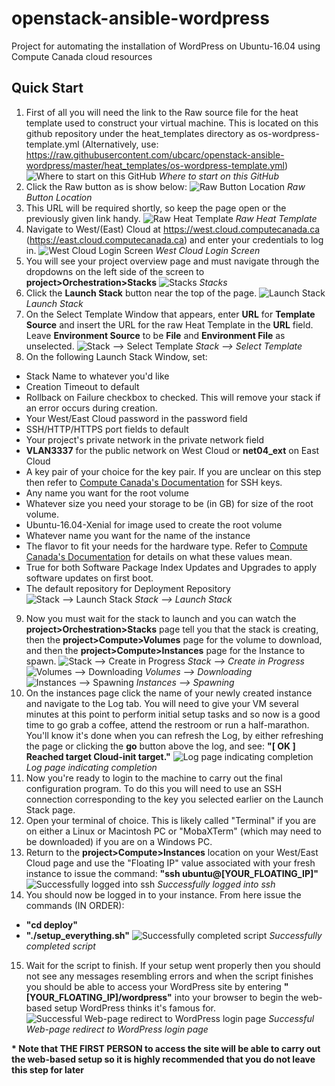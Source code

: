 # openstack-ansible-wordpress
Project for automating the installation of WordPress on Ubuntu-16.04 using Compute Canada cloud resources

## Quick Start

1. First of all you will need the link to the Raw source file for the heat template used to construct your virtual machine. This is located on this github repository under the heat_templates directory as os-wordpress-template.yml (Alternatively, use: https://raw.githubusercontent.com/ubcarc/openstack-ansible-wordpress/master/heat_templates/os-wordpress-template.yml)
![Where to start on this GitHub](/docs/images/1.png)
*Where to start on this GitHub*
2. Click the Raw button as is show below:
![Raw Button Location](/docs/images/2.png)
*Raw Button Location*
3. This URL will be required shortly, so keep the page open or the previously given link handy.
![Raw Heat Template](/docs/images/3.png)
*Raw Heat Template*
4. Navigate to West/(East) Cloud at https://west.cloud.computecanada.ca (https://east.cloud.computecanada.ca) and enter your credentials to log in.
![West Cloud Login Screen](/docs/images/4.png)
*West Cloud Login Screen*
5. You will see your project overview page and must navigate through the dropdowns on the left side of the screen to **project>Orchestration>Stacks**
![Stacks](/docs/images/5.png)
*Stacks*
6. Click the **Launch Stack** button near the top of the page.
![Launch Stack](/docs/images/6.png)
*Launch Stack*
7. On the Select Template Window that appears, enter **URL** for **Template Source** and insert the URL for the raw Heat Template in the **URL** field. Leave **Environment Source** to be **File** and **Environment File** as unselected.
![Stack --> Select Template](/docs/images/7.png)
*Stack --> Select Template*
8. On the following Launch Stack Window, set:
  * Stack Name to whatever you'd like
  * Creation Timeout to default
  * Rollback on Failure checkbox to checked. This will remove your stack if an error occurs during creation.
  * Your West/East Cloud password in the password field
  * SSH/HTTP/HTTPS port fields to default
  * Your project's private network in the private network field
  * **VLAN3337** for the public network on West Cloud or **net04_ext** on East Cloud
  * A key pair of your choice for the key pair. If you are unclear on this step then refer to [Compute Canada's Documentation](https://docs.computecanada.ca/wiki/Cloud_Quick_Start) for SSH keys.
  * Any name you want for the root volume
  * Whatever size you need your storage to be (in GB) for size of the root volume.
  * Ubuntu-16.04-Xenial for image used to create the root volume
  * Whatever name you want for the name of the instance
  * The flavor to fit your needs for the hardware type. Refer to [Compute Canada's Documentation](https://docs.computecanada.ca/wiki/Virtual_machine_flavors) for details on what these values mean.
  * True for both Software Package Index Updates and Upgrades to apply software updates on first boot.
  * The default repository for Deployment Repository
![Stack --> Launch Stack](/docs/images/8.png)
*Stack --> Launch Stack*
9. Now you must wait for the stack to launch and you can watch the **project>Orchestration>Stacks** page tell you that the stack is creating, then the **project>Compute>Volumes** page for the volume to download, and then the **project>Compute>Instances** page for the Instance to spawn.
![Stack --> Create in Progress](/docs/images/9.png)
*Stack --> Create in Progress*
![Volumes --> Downloading](/docs/images/9_2.png)
*Volumes --> Downloading*
![Instances --> Spawning](/docs/images/9_3.png)
*Instances --> Spawning*
10. On the instances page click the name of your newly created instance and navigate to the Log tab. You will need to give your VM several minutes at this point to perform initial setup tasks and so now is a good time to go grab a coffee, attend the restroom or run a half-marathon. You'll know it's done when you can refresh the Log, by either refreshing the page or clicking the **go** button above the log, and see: **"[  OK  ] Reached target Cloud-init target."**
![Log page indicating completion](/docs/images/10.png)
*Log page indicating completion*
11. Now you're ready to login to the machine to carry out the final configuration program. To do this you will need to use an SSH connection corresponding to the key you selected earlier on the Launch Stack page.
12. Open your terminal of choice. This is likely called "Terminal" if you are on either a Linux or Macintosh PC or "MobaXTerm" (which may need to be downloaded) if you are on a Windows PC.
13. Return to the **project>Compute>Instances** location on your West/East Cloud page and use the "Floating IP" value associated with your fresh instance to issue the command: **"ssh ubuntu@[YOUR_FLOATING_IP]"**
![Successfully logged into ssh](/docs/images/13.png)
*Successfully logged into ssh*
14. You should now be logged in to your instance. From here issue the commands (IN ORDER):
  * **"cd deploy"**
  * **"./setup_everything.sh"**
![Successfully completed script](/docs/images/14.png)
*Successfully completed script*
15. Wait for the script to finish. If your setup went properly then you should not see any messages resembling errors and when the script finishes you should be able to access your WordPress site by entering **"[YOUR_FLOATING_IP]/wordpress"** into your browser to begin the web-based setup WordPress thinks it's famous for.
![Successful Web-page redirect to WordPress login page](/docs/images/15.png)
*Successful Web-page redirect to WordPress login page*

**\* Note that THE FIRST PERSON to access the site will be able to carry out the web-based setup so it is highly recommended that you do not leave this step for later** 
